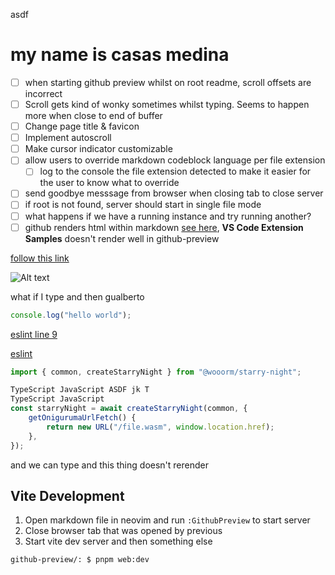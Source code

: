 asdf

# my name is casas medina

-   [ ] when starting github preview whilst on root readme, scroll offsets are incorrect
-   [ ] Scroll gets kind of wonky sometimes whilst typing. Seems to happen more when close to end of buffer
-   [ ] Change page title & favicon
-   [ ] Implement autoscroll
-   [ ] Make cursor indicator customizable
-   [ ] allow users to override markdown codeblock language per file extension
    -   [ ] log to the console the file extension detected to make it easier for the user to know what to override
-   [ ] send goodbye messsage from browser when closing tab to close server
-   [ ] if root is not found, server should start in single file mode
-   [ ] what happens if we have a running instance and try running another?
-   [ ] github renders html within markdown [see here](https://github.com/microsoft/vscode-extension-samples), **VS Code Extension Samples** doesn't render well in github-preview

[follow this link](https://github.com)

![Alt text](https://www.digitalocean.com/_next/static/media/intro-to-cloud.d49bc5f7.jpeg)

what if I type and then gualberto

```ts
console.log("hello world");
```

[eslint line 9](.eslintrc.cjs#L9)

[eslint](.eslintrc.cjs)

```typescript
import { common, createStarryNight } from "@wooorm/starry-night";

TypeScript JavaScript ASDF jk T
TypeScript JavaScript
const starryNight = await createStarryNight(common, {
    getOnigurumaUrlFetch() {
        return new URL("/file.wasm", window.location.href);
    },
});
```

and we can type and this thing doesn't rerender

## Vite Development

1. Open markdown file in neovim and run `:GithubPreview` to start server
2. Close browser tab that was opened by previous
3. Start vite dev server and then something else

```bash
github-preview/: $ pnpm web:dev
```
